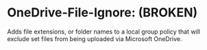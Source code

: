 # OneDrive-File-Ignore: (BROKEN)
Adds file extensions, or folder names to a local group policy that will exclude set files from being uploaded via Microsoft OneDrive.
